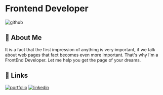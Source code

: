 # Frontend Developer
![github](https://user-images.githubusercontent.com/110480389/232856234-e1bce120-1e2d-415c-b5f9-ba6a9779c24e.png)


## 🚀 About Me
It is a fact that the first impression of anything is very important, if we talk about web pages that fact becomes even more important. That's why I'm a FrontEnd Developer. Let me help you get the page of your dreams.


## 🔗 Links
[![portfolio](https://img.shields.io/badge/my_portfolio-000?style=for-the-badge&logo=ko-fi&logoColor=white)](https://katherineoelsner.com/)
[![linkedin](https://img.shields.io/badge/linkedin-0A66C2?style=for-the-badge&logo=linkedin&logoColor=white)](https://www.linkedin.com/)




